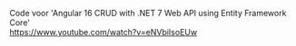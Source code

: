 Code voor 'Angular 16 CRUD with .NET 7 Web API using Entity Framework Core'<br/>
https://www.youtube.com/watch?v=eNVbiIsoEUw

